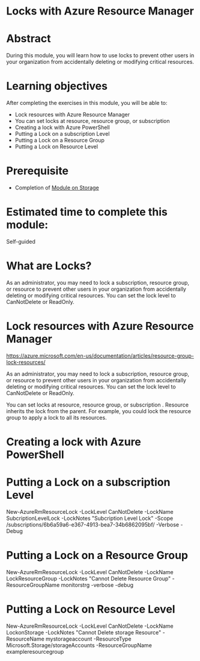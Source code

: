 # Locks with Azure Resource Manager

# Abstract

During this module, you will learn how to use locks to prevent other users in your organization from accidentally deleting or modifying critical resources.

# Learning objectives
After completing the exercises in this module, you will be able to:
* Lock resources with Azure Resource Manager
* You can set locks at resource, resource group, or subscription
* Creating a lock with Azure PowerShell
* Putting a Lock on a subscription Level
* Putting a Lock on a Resource Group
* Putting a Lock on Resource Level

# Prerequisite 
* Completion of [Module on Storage](https://github.com/Azure/onboarding-guidance/tree/master/windows/Module%20I)

# Estimated time to complete this module:
Self-guided

# What are Locks?
As an administrator, you may need to lock a subscription, resource group, or resource to prevent other users in your organization from accidentally deleting or modifying critical resources. You can set the lock level to CanNotDelete or ReadOnly.

# Lock resources with Azure Resource Manager

https://azure.microsoft.com/en-us/documentation/articles/resource-group-lock-resources/ 


As an administrator, you may need to lock a subscription, resource group, or resource to prevent other users in your organization from accidentally deleting or modifying critical resources.
You can set the lock level to CanNotDelete or ReadOnly.

You can set locks at resource, resource group, or subscription . 
Resource inherits the lock from the parent. For example, you could lock the resource group to apply a lock to all its resources.

# Creating a lock with Azure PowerShell


# Putting a Lock on a subscription Level 

New-AzureRmResourceLock -LockLevel CanNotDelete -LockName SubcriptionLevelLock -LockNotes "Subcription Level Lock" -Scope /subscriptions/6b6a59a6-e367-4913-bea7-34b6862095bf/ -Verbose -Debug

# Putting a Lock on a Resource Group 

New-AzureRmResourceLock -LockLevel CanNotDelete -LockName LockResourceGroup -LockNotes "Cannot Delete Resource Group" -ResourceGroupName monitorstrg -verbose -debug 

# Putting a Lock on Resource Level

New-AzureRmResourceLock -LockLevel CanNotDelete -LockName LockonStorage -LockNotes "Cannot Delete storage Resource" -ResourceName mystorageaccount -ResourceType Microsoft.Storage/storageAccounts -ResourceGroupName exampleresourcegroup